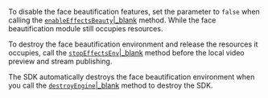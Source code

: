 
To disable the face beautification features, set the parameter to `false` when calling the [`enableEffectsBeauty`\|_blank](@enableEffectsBeauty) method. While the face beautification module still occupies resources.

To destroy the face beautification environment and release the resources it occupies, call the [`stopEffectsEnv`\|_blank](@stopEffectsEnv) method before the local video preview and stream publishing.

<div class="mk-hint">

The SDK automatically destroys the face beautification environment when you call the [`destroyEngine`\|_blank](@destroyEngine) method to destroy the SDK. 
</div>



